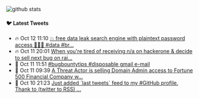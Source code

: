 ![github stats](https://github-readme-stats.vercel.app/api?username=nil0x42&show_icons=true&count_private=true&include_all_commits=true&hide_title=true&cache_seconds=1800)

#### :bird: Latest Tweets
<ul>
<!-- LATEST-TWEETS:START -->
<li>🔥 Oct 12 11:10 <a href='https://twitter.com/nil0x42/status/1315610778079240192'>💥 free data leak search engine with plaintext password access 🙈🙉🙊  #data #br...</a></li>
<li>🔥 Oct 11 20:01 <a href='https://twitter.com/nil0x42/status/1315382107703848961'>When you're tired of receiving n/a on hackerone & decide to sell next bug on rai...</a></li>
<li>🚀 Oct 11 11:51 <a href='https://twitter.com/nil0x42/status/1315258708859944961'>#bugbountytips     #disposable gmail e-mail</a></li>
<li>💯 Oct 11 09:39 <a href='https://twitter.com/Bank_Security/status/1315225394329518082'>A Threat Actor is selling Domain Admin access to Fortune 500 Financial Company w...</a></li>
<li>🚀 Oct 10 21:23 <a href='https://twitter.com/nil0x42/status/1315040199567704064'>Just added `last tweets` feed to my #GitHub profile. Thank to  (twitter to RSS) ...</a></li>

<!-- LATEST-TWEETS:END -->
</ul>

<!--
### :zap: Recent Activity
-->

<!--START_SECTION:activity-->
<!--
1. ❗️ Closed issue [#27](https://github.com/nil0x42/duplicut/issues/27) in [nil0x42/duplicut](https://github.com/nil0x42/duplicut)
2. ❗️ Closed issue [#19](https://github.com/nil0x42/duplicut/issues/19) in [nil0x42/duplicut](https://github.com/nil0x42/duplicut)
3. ❗️ Closed issue [#23](https://github.com/nil0x42/duplicut/issues/23) in [nil0x42/duplicut](https://github.com/nil0x42/duplicut)
4. 🎉 Merged PR [#28](https://github.com/nil0x42/duplicut/pull/28) in [nil0x42/duplicut](https://github.com/nil0x42/duplicut)
5. 💪 Opened PR [#28](https://github.com/nil0x42/duplicut/pull/28) in [nil0x42/duplicut](https://github.com/nil0x42/duplicut)
-->
<!--END_SECTION:activity-->

<!--
### Hi there 👋

**nil0x42/nil0x42** is a ✨ _special_ ✨ repository because its `README.md` (this file) appears on your GitHub profile.

Here are some ideas to get you started:

- 🔭 I’m currently working on ...
- 🌱 I’m currently learning ...
- 👯 I’m looking to collaborate on ...
- 🤔 I’m looking for help with ...
- 💬 Ask me about ...
- 📫 How to reach me: ...
- 😄 Pronouns: ...
- ⚡ Fun fact: ...
-->
